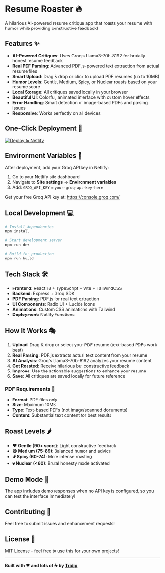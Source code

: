# Resume Roaster 🔥

A hilarious AI-powered resume critique app that roasts your resume with humor while providing constructive feedback!

## Features ✨

- **AI-Powered Critiques**: Uses Groq's Llama3-70b-8192 for brutally honest resume feedback
- **Real PDF Parsing**: Advanced PDF.js-powered text extraction from actual resume files
- **Smart Upload**: Drag & drop or click to upload PDF resumes (up to 10MB)
- **Humor Levels**: Gentle, Medium, Spicy, or Nuclear roasts based on your resume score
- **Local Storage**: All critiques saved locally in your browser
- **Beautiful UI**: Colorful, animated interface with custom hover effects
- **Error Handling**: Smart detection of image-based PDFs and parsing issues
- **Responsive**: Works perfectly on all devices

## One-Click Deployment 🚀

[![Deploy to Netlify](https://www.netlify.com/img/deploy/button.svg)](https://app.netlify.com/start/deploy?repository=https://github.com/your-username/resume-roaster)

## Environment Variables 🔧

After deployment, add your Groq API key in Netlify:

1. Go to your Netlify site dashboard
2. Navigate to **Site settings** → **Environment variables**
3. Add: `GROQ_API_KEY` = `your-groq-api-key-here`

Get your free Groq API key at: https://console.groq.com/

## Local Development 💻

```bash
# Install dependencies
npm install

# Start development server
npm run dev

# Build for production
npm run build
```

## Tech Stack 🛠️

- **Frontend**: React 18 + TypeScript + Vite + TailwindCSS
- **Backend**: Express + Groq SDK
- **PDF Parsing**: PDF.js for real text extraction
- **UI Components**: Radix UI + Lucide Icons
- **Animations**: Custom CSS animations with Tailwind
- **Deployment**: Netlify Functions

## How It Works 🎭

1. **Upload**: Drag & drop or select your PDF resume (text-based PDFs work best)
2. **Real Parsing**: PDF.js extracts actual text content from your resume
3. **AI Analysis**: Groq's Llama3-70b-8192 analyzes your resume content
4. **Get Roasted**: Receive hilarious but constructive feedback
5. **Improve**: Use the actionable suggestions to enhance your resume
6. **Save**: All critiques are saved locally for future reference

### PDF Requirements 📄
- **Format**: PDF files only
- **Size**: Maximum 10MB
- **Type**: Text-based PDFs (not image/scanned documents)
- **Content**: Substantial text content for best results

## Roast Levels 🌶️

- **❤️ Gentle (90+ score)**: Light constructive feedback
- **😄 Medium (75-89)**: Balanced humor and advice  
- **🌶️ Spicy (60-74)**: More intense roasting
- **💀 Nuclear (<60)**: Brutal honesty mode activated

## Demo Mode 🎪

The app includes demo responses when no API key is configured, so you can test the interface immediately!

## Contributing 🤝

Feel free to submit issues and enhancement requests!

## License 📄

MIT License - feel free to use this for your own projects!

---

**Built with ❤️ and lots of ☕️ by [Tridip](https://googleit.in)**

